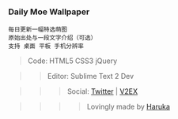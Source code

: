 ### Daily Moe Wallpaper

    每日更新一幅特选萌图
    原始出处与一段文字介绍（可选）
    支持 桌面 平板 手机分辨率
    
> Code: HTML5 CSS3 jQuery

> > Editor: Sublime Text 2 Dev

> > > Social: [Twitter](https://twitter.com/XHs) | [V2EX](http://www.v2ex.com/member/xi4oh4o)

> > > > Lovingly made by [Haruka](https://twitter.com/HarukaXu)